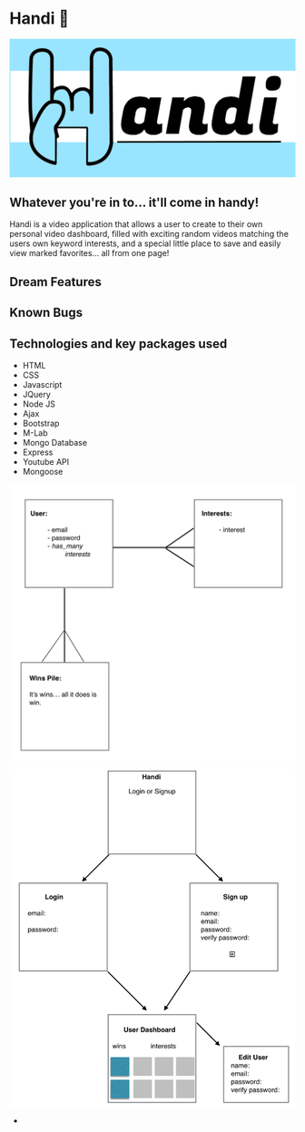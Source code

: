 # Handi :metal:

![](public/images/handi_logo.jpg?=600x300)

## Whatever you're in to... it'll come in handy!





Handi is a video application that allows a user to create to their own personal video dashboard, filled with exciting random videos matching the users own keyword interests, and a special little place to save and easily view marked favorites... all from one page!

## Dream Features

## Known Bugs

## Technologies and key packages used
- HTML
- CSS
- Javascript
- JQuery
- Node JS
- Ajax
- Bootstrap
- M-Lab
- Mongo Database
- Express
- Youtube API
- Mongoose


![](public/images/erd.png?raw=true)
![](public/images/wireframe.png?raw=true)

-




